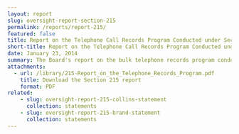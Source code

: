 ```yaml
---
layout: report
slug: oversight-report-section-215
permalink: /reports/report-215/
featured: false
title: Report on the Telephone Call Records Program Conducted under Section 215 of the USA PATRIOT Act and on the Operations of the Foreign Intelligence Surveillance Court
short-title: Report on the Telephone Call Records Program Conducted under Section 215
date: January 23, 2014
summary: The Board's report on the bulk telephone records program conducted under Section 215 of the USA PATRIOT Act on the operations of the FISA court. The report contains descriptive, legal, and policy analyses of both the telephone records program and the FISA court, and it offers twelve recommendations to increase privacy and civil liberties protections.
attachments:
  - url: /library/215-Report_on_the_Telephone_Records_Program.pdf
    title: Download the Section 215 report
    format: PDF
related:
    - slug: oversight-report-215-collins-statement
      collection: statements
    - slug: oversight-report-215-brand-statement
      collection: statements
---
```

